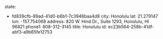 state:
  - fd839cfb-89ad-41d0-b6b1-7c3946baa4d8
city: Honolulu
lat: 21.279147
lon: -157.754068
address: 820 W. Hind Dr., Suite 1293, Honolulu, HI 96821
phone1: 808-312-3145
title: Honolulu
id: ec23b564-258b-41df-abf3-a9b65fe12753
